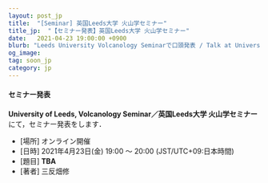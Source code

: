 ```yaml
---
layout: post_jp
title:  "[Seminar] 英国Leeds大学 火山学セミナー"
title_jp:  "【セミナー発表】英国Leeds大学 火山学セミナー"
date:   2021-04-23 19:00:00 +0900
blurb: "Leeds University Volcanology Seminarで口頭発表 / Talk at University of Leeds, Volcanology Seminar"
og_image:
tag: soon_jp
category: jp
---
```


#### **セミナー発表**

**University of Leeds, Volcanology Seminar／英国Leeds大学 火山学セミナー**にて，セミナー発表をします．

- [場所] オンライン開催
- [日時] 2021年4月23日(金) 19:00 〜 20:00 (JST/UTC+09:日本時間)
- [題目] **TBA**
- [著者] 三反畑修

